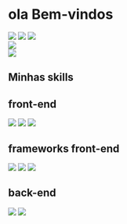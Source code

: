 <div style ="backgrund-color:black;">
      <h1>ola Bem-vindos</h1>
    <div>
      <a hrf="" target="_blank"><img aling="center" src="https://img.shields.io/badge/Gmail-D14836?style=for-the-badge&logo=gmail&logoColor=white"/></a>
      <a hrf="https://www.linkedin.com/in/maur%C3%ADcio-jos%C3%A9-9898ba212/" target="_blank"><img src="https://img.shields.io/badge/LinkedIn-0077B5?style=for-the-badge&logo=linkedin&logoColor=white"/></a>
      <a hrf="https://github.com/mauriciojb" target="_blank"><img src="https://img.shields.io/badge/GitHub-100000?style=for-the-badge&logo=github&logoColor=white"/></a>
     </div>
     <div>
       <img src="https://github-readme-stats.vercel.app/api?username=mauriciojb&show_icons=true&theme=dark"/>
     </div>
      <div>
       <img src="https://github-readme-stats.vercel.app/api/top-langs/?username=mauriciojb&theme=blue-green"/>
     </div>
  <h2>Minhas skills</h2>
  
  <h2>front-end</h2>
  <img src="https://img.shields.io/badge/CSS-239120?&style=for-the-badge&logo=css3&logoColor=white"/>
  <img src="https://img.shields.io/badge/HTML5-E34F26?style=for-the-badge&logo=html5&logoColor=white"/>
  <img src="https://img.shields.io/badge/JavaScript-323330?style=for-the-badge&logo=javascript&logoColor=F7DF1E"/>
  <h2>frameworks front-end</h2>
     <img src="https://img.shields.io/badge/React-20232A?style=for-the-badge&logo=react&logoColor=61DAFB"/>
     <img src="https://img.shields.io/badge/Tailwind_CSS-38B2AC?style=for-the-badge&logo=tailwind-css&logoColor=white"/>
     <img src="https://img.shields.io/badge/Redux-593D88?style=for-the-badge&logo=redux&logoColor=white"/>
  <h2>back-end</h2>
     <img src="https://img.shields.io/badge/JavaScript-F7DF1E?style=for-the-badge&logo=javascript&logoColor=black"/>
     <img src="https://img.shields.io/badge/Node.js-43853D?style=for-the-badge&logo=node.js&logoColor=white"/>

</div>
